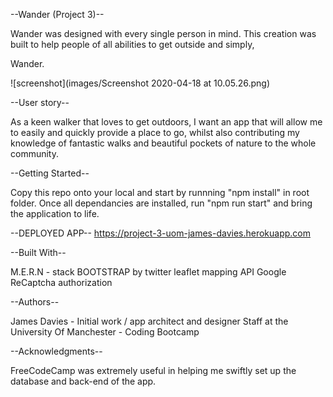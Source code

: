 --Wander (Project 3)--

Wander was designed with every single person in mind. This creation was built to help people of all abilities to get outside and simply,

 Wander.
 
 
 
 ![screenshot](images/Screenshot 2020-04-18 at 10.05.26.png)
 
 
 --User story--
 
As a keen walker that loves to get outdoors, I want an app that will allow me to easily and quickly provide a place to go, whilst also contributing my knowledge of fantastic walks and beautiful pockets of nature to the whole community.
 
 
 
 
--Getting Started--

Copy this repo onto your local and start by runnning "npm install" in root folder. 
Once all dependancies are installed, run "npm run start" and bring the application to life.




--DEPLOYED APP--
https://project-3-uom-james-davies.herokuapp.com




--Built With--

M.E.R.N - stack
BOOTSTRAP by twitter
leaflet mapping API
Google ReCaptcha authorization 




--Authors--

James Davies - Initial work / app architect and designer
Staff at the University Of Manchester - Coding Bootcamp




--Acknowledgments--

FreeCodeCamp was extremely useful in helping me swiftly set up the database and back-end of the app.

